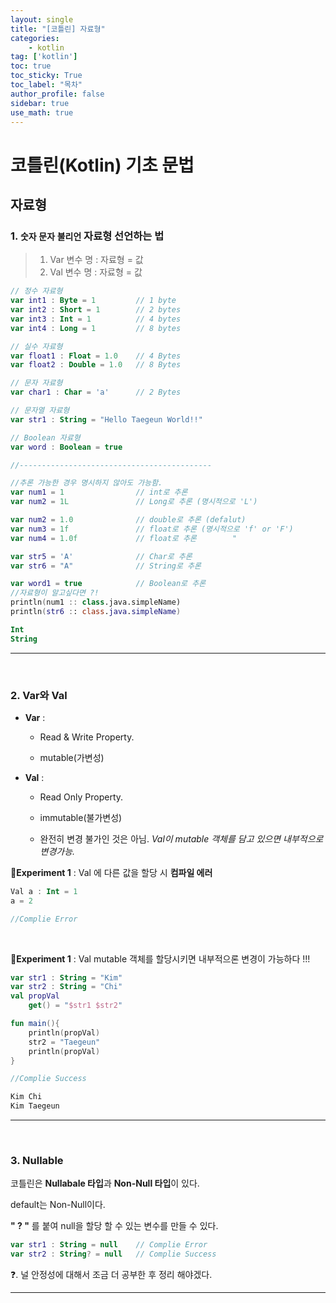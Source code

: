 ```yaml
---
layout: single
title: "[코틀린] 자료형"
categories: 
    - kotlin
tag: ['kotlin']
toc: true
toc_sticky: True
toc_label: "목차"
author_profile: false
sidebar: true
use_math: true
---
```


# 코틀린(Kotlin) 기초 문법

## 자료형

### 1. `숫자` `문자` `불리언` 자료형 선언하는 법

>1.  Var 변수 명 : 자료형 = 값
>2. Val 변수 명 : 자료형 = 값

```kotlin
// 정수 자료형
var int1 : Byte = 1			// 1 byte
var int2 : Short = 1		// 2 bytes
var int3 : Int = 1			// 4 bytes
var int4 : Long = 1			// 8 bytes

// 실수 자료형
var float1 : Float = 1.0	// 4 Bytes
var float2 : Double = 1.0	// 8 Bytes

// 문자 자료형
var char1 : Char = 'a'		// 2 Bytes		

// 문자열 자료형
var str1 : String = "Hello Taegeun World!!"

// Boolean 자료형
var word : Boolean = true

//-------------------------------------------

//추론 가능한 경우 명시하지 않아도 가능함.
var num1 = 1				// int로 추론
var num2 = 1L				// Long로 추론 (명시적으로 'L')

var num2 = 1.0 				// double로 추론 (defalut)
var num3 = 1f				// float로 추론 (명시적으로 'f' or 'F')
var num4 = 1.0f				// float로 추론		"

var str5 = 'A'				// Char로 추론
var str6 = "A"				// String로 추론 

var word1 = true			// Boolean로 추론
//자료형이 알고싶다면 ?!
println(num1 :: class.java.simpleName)
println(str6 :: class.java.simpleName)
```

```kotlin
Int
String
```

---

<br/>

### 2. Var와 Val

* **Var**  :  

  - Read & Write Property.

  - mutable(가변성)

    

* **Val**  :  

  - Read Only Property.

  - immutable(불가변성)

  - 완전히 변경 불가인 것은 아님. _Val이 mutable 객체를 담고 있으면 내부적으로 변경가능._

    

**🚀Experiment 1** : Val 에 다른 값을 할당 시 __컴파일 에러__

```kotlin
Val a : Int = 1
a = 2

//Complie Error
```
<br/>

**🚀Experiment 1** : Val mutable 객체를 할당시키면 내부적으론 변경이 가능하다 !!!

```kotlin
var str1 : String = "Kim"
var str2 : String = "Chi"
val propVal
	get() = "$str1 $str2"

fun main(){
    println(propVal)
    str2 = "Taegeun"
    println(propVal)
}

//Complie Success
```

```kotlin
Kim Chi
Kim Taegeun
```

---

<br/>

### 3. Nullable 

코틀린은 **Nullabale 타입**과 **Non-Null 타입**이 있다.

default는 Non-Null이다.

**" ? "** 를 붙여 null을 할당 할 수 있는 변수를 만들 수 있다.

```kotlin
var str1 : String = null	// Complie Error
var str2 : String? = null	// Complie Success
```



❓. 널 안정성에 대해서 조금 더 공부한 후 정리 해야겠다.

---

